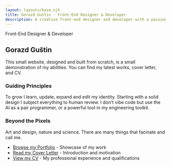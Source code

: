 ```yaml
---
layout: layouts/base.njk
title: Gorazd Guštin - Front-End Designer & Developer
description: A creative front-end designer and developer with a passion for building beautiful and intuitive user experiences.
---
```


<section>

<p class="title">Front-End Designer & Developer</p>

# Gorazd Guštin
<p class="introduction">This small website, designed and built from scratch, is a small demonstration of my abilities. You can find my latest works, cover letter, and CV.</p>
</section>


<section>


### Guiding Principles

To grow I learn, update, expand and edit my identity. Starting with a solid design I subject everything to human review. I don't vibe code but use the AI as a pair programmer, or a powerful tool in my engineering toolkit.

</section>
<section>

### Beyond the Pixels

Art and design, nature and science. There are many things that facinate and call me.

</section>

<section>

- [Browse my Portfolio](/portfolio/) - Showcase of my work
- [Read my Cover Letter](/cover-letter/) - Introduction and motivation
- [View my CV](/cv/) - My professional experience and qualifications
</section>
